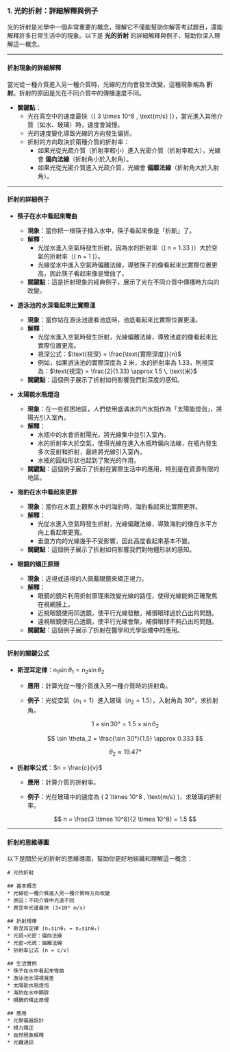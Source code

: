 

### 1. 光的折射：詳細解釋與例子

光的折射是光學中一個非常重要的概念，理解它不僅能幫助你解答考試題目，還能解釋許多日常生活中的現象。以下是 **光的折射** 的詳細解釋與例子，幫助你深入理解這一概念。

---

#### **折射現象的詳細解釋**

當光從一種介質進入另一種介質時，光線的方向會發生改變，這種現象稱為 **折射**。折射的原因是光在不同介質中的傳播速度不同。  

- **關鍵點**：  
    - 光在真空中的速度最快（\( 3 \times 10^8 \, \text{m/s} \)），當光進入其他介質（如水、玻璃）時，速度會減慢。  
    - 光的速度變化導致光線的方向發生偏折。  
    - 折射的方向取決於兩種介質的折射率：  
        - 如果光從光疏介質（折射率較小）進入光密介質（折射率較大），光線會 **偏向法線**（折射角小於入射角）。  
        - 如果光從光密介質進入光疏介質，光線會 **偏離法線**（折射角大於入射角）。

---

#### **折射的詳細例子**

- **筷子在水中看起來彎曲** 
    - **現象**：當你把一根筷子插入水中，筷子看起來像是「折斷」了。  
    - **解釋**：  
        - 光從水進入空氣時發生折射，因為水的折射率（\( n = 1.33 \)）大於空氣的折射率（\( n = 1 \)）。  
        - 光線從水中進入空氣時偏離法線，導致筷子的像看起來比實際位置更高，因此筷子看起來像是彎曲了。  
    - **關鍵點**：這是折射現象的經典例子，展示了光在不同介質中傳播時方向的改變。

- **游泳池的水深看起來比實際淺**  
    - **現象**：當你站在游泳池邊看池底時，池底看起來比實際位置更淺。  
    - **解釋**：  
        - 光從水進入空氣時發生折射，光線偏離法線，導致池底的像看起來比實際位置更高。  
        - 視深公式：$\text{視深} = \frac{\text{實際深度}}{n}$  
        - 例如，如果游泳池的實際深度為 2 米，水的折射率為 1.33，則視深為：$\text{視深} = \frac{2}{1.33} \approx 1.5 \, \text{米}$  
    - **關鍵點**：這個例子展示了折射如何影響我們對深度的感知。

- **太陽能水瓶燈泡**  
    - **現象**：在一些貧困地區，人們使用盛滿水的汽水瓶作為「太陽能燈泡」，將陽光引入室內。  
    - **解釋**：  
        - 水瓶中的水會折射陽光，將光線集中並引入室內。  
        - 水的折射率大於空氣，使得光線在進入水瓶時偏向法線，在瓶內發生多次反射和折射，最終將光線引入室內。  
        - 水瓶的圓柱形狀也起到了聚光的作用。
    - **關鍵點**：這個例子展示了折射在實際生活中的應用，特別是在資源有限的地區。

- **海豹在水中看起來更胖**  
    - **現象**：當你在水面上觀察水中的海豹時，海豹看起來比實際更胖。  
    - **解釋**：  
        - 光從水進入空氣時發生折射，光線偏離法線，導致海豹的像在水平方向上看起來更寬。  
        - 垂直方向的光線幾乎不受影響，因此高度看起來基本不變。
    - **關鍵點**：這個例子展示了折射如何影響我們對物體形狀的感知。

- **眼鏡的矯正原理**  
    - **現象**：近視或遠視的人佩戴眼鏡來矯正視力。  
    - **解釋**：  
        - 眼鏡的鏡片利用折射原理來改變光線的路徑，使得光線能夠正確聚焦在視網膜上。  
        - 近視眼鏡使用凹透鏡，使平行光線發散，補償眼球過於凸出的問題。
        - 遠視眼鏡使用凸透鏡，使平行光線會聚，補償眼球不夠凸出的問題。
    - **關鍵點**：這個例子展示了折射在醫學和光學設備中的應用。

---

#### **折射的關鍵公式**

- **斯涅耳定律**：$n_1 \sin \theta_1 = n_2 \sin \theta_2$ 
    - **應用**：計算光從一種介質進入另一種介質時的折射角。  
    - **例子**：光從空氣（$n_1 = 1$）進入玻璃（$n_2 = 1.5$），入射角為 30°，求折射角。  
    
        $$
        1 \times \sin 30° = 1.5 \times \sin \theta_2
        $$

        $$
        \sin \theta_2 = \frac{\sin 30°}{1.5} \approx 0.333
        $$

        $$\theta_2 \approx 19.47°$$

- **折射率公式**：$n = \frac{c}{v}$  
    - **應用**：計算介質的折射率。  
    - **例子**：光在玻璃中的速度為 \( 2 \times 10^8 \, \text{m/s} \)，求玻璃的折射率。  

        $$
        n = \frac{3 \times 10^8}{2 \times 10^8} = 1.5
        $$

---

#### **折射的思維導圖**

以下是關於光的折射的思維導圖，幫助你更好地組織和理解這一概念：


```markmap
# 光的折射

## 基本概念
* 光線從一種介質進入另一種介質時方向改變
* 原因：不同介質中光速不同
* 真空中光速最快 (3×10⁸ m/s)

## 折射規律
* 斯涅耳定律 (n₁sinθ₁ = n₂sinθ₂)
* 光疏→光密：偏向法線
* 光密→光疏：偏離法線
* 折射率公式 (n = c/v)

## 生活實例
* 筷子在水中看起來彎曲
* 游泳池水深視覺差
* 太陽能水瓶燈泡
* 海豹在水中顯胖
* 眼鏡的矯正原理

## 應用
* 光學儀器設計
* 視力矯正
* 自然現象解釋
* 光纖通訊
```